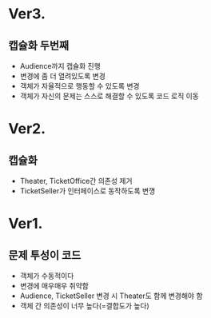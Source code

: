 # Ver3. 
## 캡슐화 두번째
- Audience까지 캡슐화 진행
- 변경에 좀 더 열려있도록 변경
- 객체가 자율적으로 행동할 수 있도록 변경
- 객체가 자신의 문제는 스스로 해결할 수 있도록 코드 로직 이동

# Ver2.
## 캡슐화
- Theater, TicketOffice간 의존성 제거
- TicketSeller가 인터페이스로 동작하도록 변꼉

# Ver1.

## 문제 투성이 코드
- 객체가 수동적이다
- 변경에 매우매우 취약함
- Audience, TicketSeller 변경 시  Theater도 함께 변경해야 함
- 객체 간 의존성이 너무 높다(=결합도가 높다)
